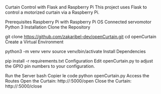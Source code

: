 Curtain Control with Flask and Raspberry Pi
This project uses Flask to control a motorized curtain via a Raspberry Pi.

Prerequisites
Raspberry Pi with Raspberry Pi OS
Connected servomotor
Python 3
Installation
Clone the Repository


git clone https://github.com/zakaribel-dev/openCurtain.git
cd openCurtain
Create a Virtual Environment


python3 -m venv venv
source venv/bin/activate
Install Dependencies



pip install -r requirements.txt
Configuration
Edit openCurtain.py to adjust the GPIO pin numbers to your configuration.

Run the Server
bash
Copier le code
python openCurtain.py
Access the Routes
Open the Curtain: http://<RaspberryPiAddress>:5000/open
Close the Curtain: http://<RaspberryPiAddress>:5000/close

